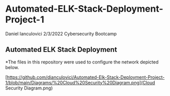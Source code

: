 # Automated-ELK-Stack-Deployment-Project-1

Daniel Ianculovici 2/3/2022 Cybersecurity Bootcamp 
## Automated ELK Stack Deployment

*The files in this repository were used to configure the network depicted below.

[https://github.com/dianculovici/Automated-Elk-Stack-Deployment-Project-1/blob/main/Diagrams/%20Cloud%20Security%20Diagram.png](Cloud Security Diagram.png)
